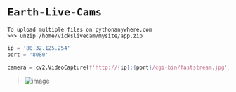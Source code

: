 # `Earth-Live-Cams`

    To upload multiple files on pythonanywhere.com
    >>> unzip /home/vickslivecam/mysite/app.zip
    
```python
ip = '80.32.125.254'
port = '8080'

camera = cv2.VideoCapture(f'http://{ip}:{port}/cgi-bin/faststream.jpg')
```

> ![image](https://github.com/imvickykumar999/Earth-Live-Cams/assets/50515418/d499f7b2-03e4-4642-a11b-f7f0d01b0aef)
